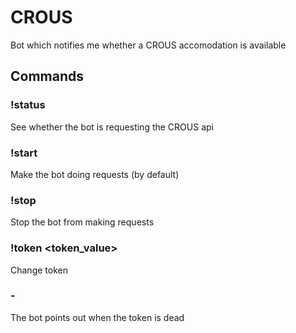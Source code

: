 # CROUS
Bot which notifies me whether a CROUS accomodation is available

## Commands

### !status
See whether the bot is requesting the CROUS api

### !start
Make the bot doing requests (by default)

### !stop
Stop the bot from making requests

### !token <token_value>
Change token

### -

The bot points out when the token is dead